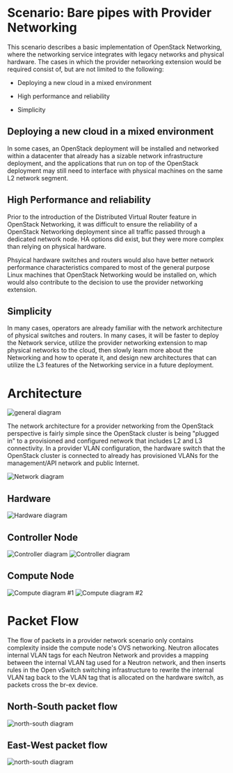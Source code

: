 # Scenario: Bare pipes with Provider Networking

This scenario describes a basic implementation of OpenStack
Networking, where the networking service integrates with legacy
networks and physical hardware. The cases in which the provider
networking extension would be required consist of, but are not limited
to the following:

* Deploying a new cloud in a mixed environment

* High performance and reliability

* Simplicity


## Deploying a new cloud in a mixed environment

In some cases, an OpenStack deployment will be installed and networked
within a datacenter that already has a sizable network infrastructure
deployment, and the applications that run on top of the OpenStack
deployment may still need to interface with physical machines on the
same L2 network segment.


## High Performance and reliability

Prior to the introduction of the Distributed Virtual Router feature in
OpenStack Networking, it was difficult to ensure the reliability of a
OpenStack Networking deployment since all traffic passed through a
dedicated network node. HA options did exist, but they were more
complex than relying on physical hardware.

Phsyical hardware switches and routers would also have better network performance
characteristics compared to most of the general purpose Linux machines
that OpenStack Networking would be installed on, which would also
contribute to the decision to use the provider networking extension.

## Simplicity

In many cases, operators are already familiar with the network
architecture of physical switches and routers. In many cases, it will
be faster to deploy the Network service, utilize the provider
networking extension to map physical networks to the cloud, then
slowly learn more about the Networking and how to operate it, and
design new architectures that can utilize the L3 features of the
Networking service in a future deployment.

# Architecture

![general diagram](/common/images/scenario-provider-ovs/networkguide-neutron-provider-general.png)

The network architecture for a provider networking from the OpenStack
perspective is fairly simple since the OpenStack cluster is being
"plugged in" to a provisioned and configured network that includes L2
and L3 connectivity. In a provider VLAN configuration, the hardware
switch that the OpenStack cluster is connected to already has
provisioned VLANs for the management/API network and public
Internet.

![Network diagram](/common/images/scenario-provider-ovs/networkguide-neutron-provider-networks.png)

## Hardware 

![Hardware diagram](/common/images/scenario-provider-ovs/networkguide-neutron-provider-hw.png)


## Controller Node 

![Controller diagram](/common/images/scenario-provider-ovs/networkguide-neutron-provider-ovs-controller1.png)
![Controller diagram](/common/images/scenario-provider-ovs/networkguide-neutron-provider-ovs-controller2.png)

## Compute Node

![Compute diagram #1](/common/images/scenario-provider-ovs/networkguide-neutron-provider-ovs-compute1.png)
![Compute diagram #2](/common/images/scenario-provider-ovs/networkguide-neutron-provider-ovs-compute2.png)

# Packet Flow

The flow of packets in a provider network scenario only contains
complexity inside the compute node's OVS networking. Neutron allocates
internal VLAN tags for each Neutron Network and provides a mapping
between the internal VLAN tag used for a Neutron network, and then
inserts rules in the Open vSwitch switching infrastructure to rewrite
the internal VLAN tag back to the VLAN tag that is allocated on the
hardware switch, as packets cross the br-ex device.

## North-South packet flow

![north-south diagram](/common/images/scenario-provider-ovs/networkguide-neutron-provider-ovs-flowns1.png)


## East-West packet flow

![north-south diagram](/common/images/scenario-provider-ovs/networkguide-neutron-provider-ovs-flowew1.png)
